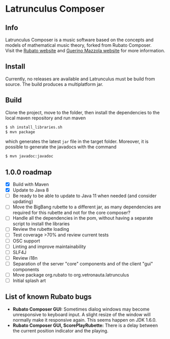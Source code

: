 # Latrunculus Composer

## Info

Latrunculus Composer is a music software based on the concepts and models of mathematical music theory, forked from Rubato Composer.  
Visit the [Rubato website](http://rubato.org) and [Guerino Mazzola website](http://www.encyclospace.org) for more information.

## Install

Currently, no releases are available and Latrunculus must be build from source. The build produces a multiplatform jar.

## Build

Clone the project, move to the folder, then install the dependencies to the local maven repository and run maven
```bash
$ sh install_libraries.sh
$ mvn package
```
which generates the latest `jar` file in the target folder. Moreover, it is possible to generate the javadocs with the command

```bash
$ mvn javadoc:javadoc
```

## 1.0.0 roadmap
* [x] Build with Maven
* [x] Update to Java 8
* [ ] Be ready to be able to update to Java 11 when needed (and consider updating)
* [ ] Move the BigBang rubette to a different jar, as many dependencies are required for this rubette and not for the core composer?
* [ ] Handle all the dependencies in the pom, without having a separate script to install the libraries
* [ ] Review the rubette loading
* [ ] Test coverage >70% and review current tests
* [ ] OSC support
* [ ] Linting and improve maintainability
* [ ] SLF4J
* [ ] Review i18n
* [ ] Separation of the server "core" components and of the client "gui" components
* [ ] Move package org.rubato to org.vetronauta.latrunculus
* [ ] Initial splash art

## List of known Rubato bugs

* **Rubato Composer GUI:** Sometimes dialog windows may become unresponsive to keyboard input. A slight resize of the window will normally make it responsive again. This seems happen on JDK 1.6.0.
* **Rubato Composer GUI, ScorePlayRubette:** There is a delay between the current position indicator and the playing.
